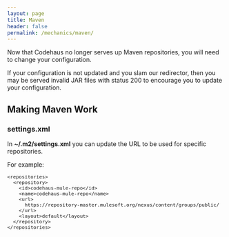 ```yaml
---
layout: page
title: Maven
header: false
permalink: /mechanics/maven/
---
```



Now that Codehaus no longer serves up Maven repositories, you will need to change your configuration.

If your configuration is not updated and you slam our redirector, then you may be served invalid JAR files with status 200 to encourage you to update your configuration.


## Making Maven Work

### settings.xml

In <b>~/.m2/settings.xml</b> you can update the URL to be used for specific repositories.

For example:

<pre style='font-size: 80%'>
&lt;repositories&gt;
  &lt;repository&gt;
    &lt;id&gt;codehaus-mule-repo&lt;/id&gt;
    &lt;name&gt;codehaus-mule-repo&lt;/name&gt;
    &lt;url&gt;
      https://repository-master.mulesoft.org/nexus/content/groups/public/
    &lt;/url&gt;
    &lt;layout&gt;default&lt;/layout&gt;
  &lt;/repository&gt;
&lt;/repositories&gt;
</pre>
